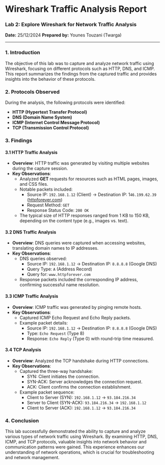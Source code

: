 
# **Wireshark Traffic Analysis Report**

### **Lab 2: Explore Wireshark for Network Traffic Analysis**

**Date:** 25/12/2024 
**Prepared by:** Younes Touzani (Twarga)

---

### **1. Introduction**
The objective of this lab was to capture and analyze network traffic using Wireshark, focusing on different protocols such as HTTP, DNS, and ICMP. This report summarizes the findings from the captured traffic and provides insights into the behavior of these protocols.

### **2. Protocols Observed**
During the analysis, the following protocols were identified:

- **HTTP (Hypertext Transfer Protocol)**
- **DNS (Domain Name System)**
- **ICMP (Internet Control Message Protocol)**
- **TCP (Transmission Control Protocol)**

### **3. Findings**

#### **3.1 HTTP Traffic Analysis**
- **Overview**: HTTP traffic was generated by visiting multiple websites during the capture session.
- **Key Observations**:
  - Analyzed **GET** requests for resources such as HTML pages, images, and CSS files.
  - Notable packets included:
    - Source IP: `192.168.1.12` (Client) → Destination IP: 1`46.199.62.39 `([httpforever.com](http://httpforever.com/))
    - Request Method: `GET`
    - Response Status Code: `200 OK`
  - The typical size of HTTP responses ranged from 1 KB to 150 KB, depending on the content type (e.g., images vs. text).

#### **3.2 DNS Traffic Analysis**
- **Overview**: DNS queries were captured when accessing websites, translating domain names to IP addresses.
- **Key Observations**:
  - DNS queries observed:
    - Source IP: `192.168.1.12` → Destination IP: `8.8.8.8` (Google DNS)
    - Query Type: `A` (Address Record)
    - Query for: `www.httpforever.com`
  - Response packets included the corresponding IP address, confirming successful name resolution.

#### **3.3 ICMP Traffic Analysis**
- **Overview**: ICMP traffic was generated by pinging remote hosts.
- **Key Observations**:
  - Captured ICMP Echo Request and Echo Reply packets.
  - Example packet details:
    - Source IP: `192.168.1.12` → Destination IP: `8.8.8.8` (Google DNS)
    - Type: `Echo Request` (Type 8)
    - Response: `Echo Reply` (Type 0) with round-trip time measured.

#### **3.4 TCP Analysis**
- **Overview**: Analyzed the TCP handshake during HTTP connections.
- **Key Observations**:
  - Captured the three-way handshake:
    - SYN: Client initiates the connection.
    - SYN-ACK: Server acknowledges the connection request.
    - ACK: Client confirms the connection establishment.
  - Example packet sequence:
    - Client to Server (SYN): `192.168.1.12` → `93.184.216.34`
    - Server to Client (SYN-ACK): `93.184.216.34` → `192.168.1.12`
    - Client to Server (ACK): `192.168.1.12` → `93.184.216.34`

### **4. Conclusion**
This lab successfully demonstrated the ability to capture and analyze various types of network traffic using Wireshark. By examining HTTP, DNS, ICMP, and TCP protocols, valuable insights into network behavior and communication patterns were gained. This experience enhances our understanding of network operations, which is crucial for troubleshooting and network management.

